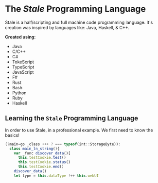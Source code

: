 # The _Stale_ Programming Language
Stale is a half/scripting and full machine code programming language. It's creation was inspired by languages like: Java, Haskell, & C++.

**Created using:**
- Java
- C/C++
- C#
- TokeScript
- TypeScript
- JavaScript
- F#
- Rust
- Bash
- Python
- Ruby
- Haskell
## Learning the `Stale` Programming Language
In order to use Stale, in a professional example. We first need to know the basics!
```js
(?main=go _class +++ ? === typeof(int::StorageByte)):
  class main_ln_string(){
    var _func discover_data()[
      this.testCookie.test()
      this.testCookie.status()
      this.testCookie.end()
    discover_data()
    let type = this.dataType !++ this.webUI
```
